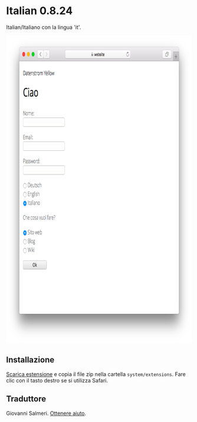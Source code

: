 Italian 0.8.24
==============
Italian/Italiano con la lingua 'it'.

<p align="center"><img src="italian-screenshot.png?raw=true" width="795" height="836" alt="Screenshot"></p>

## Installazione

[Scarica estensione](https://github.com/datenstrom/yellow-extensions/raw/master/zip/italian.zip) e copia il file zip nella cartella `system/extensions`. Fare clic con il tasto destro se si utilizza Safari.

## Traduttore

Giovanni Salmeri. [Ottenere aiuto](https://datenstrom.se/yellow/help/).
